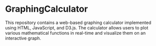 # GraphingCalculator
This repository contains a web-based graphing calculator implemented using HTML, JavaScript, and D3.js. The calculator allows users to plot various mathematical functions in real-time and visualize them on an interactive graph.
